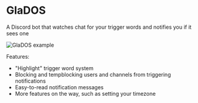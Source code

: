 # GlaDOS

A Discord bot that watches chat for your trigger words and notifies you if it sees one

![GlaDOS example](https://i.imgur.com/RQpaEWb.png)

Features:

- "Highlight" trigger word system
- Blocking and tempblocking users and channels from triggering notifications
- Easy-to-read notification messages
- More features on the way, such as setting your timezone
